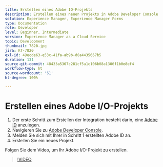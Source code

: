 ```yaml
---
title: Erstellen eines Adobe IO-Projekts
description: Erstellen eines neuen Projekts in Adobe Developer Console
solution: Experience Manager, Experience Manager Forms
type: Documentation
role: Developer
level: Beginner, Intermediate
version: Experience Manager as a Cloud Service
topic: Development
thumbnail: 7820.jpg
jira: KT-7820
exl-id: 49ecde63-e53c-41fa-ab9b-d6a4435657b5
duration: 131
source-git-commit: 48433a5367c281cf5a1c106b08a1306f1b0e8ef4
workflow-type: ht
source-wordcount: '61'
ht-degree: 100%

---
```


# Erstellen eines Adobe I/O-Projekts

1. Der erste Schritt zum Erstellen der Integration besteht darin, eine [Adobe ID](https://account.adobe.com/de) anzulegen.
1. Navigieren Sie zu [Adobe Developer Console](https://console.adobe.io/home).
1. Melden Sie sich mit Ihrer in Schritt 1 erstellten Adobe ID an.
1. Erstellen Sie ein neues Projekt.

Folgen Sie dem Video, um Ihr Adobe I/O-Projekt zu erstellen.

>[!VIDEO](https://video.tv.adobe.com/v/3440101?quality=12&learn=on&captions=ger)
